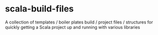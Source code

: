 # scala-build-files
A collection of templates / boiler plates build / project files / structures for quickly getting a Scala project up and running with various libraries
